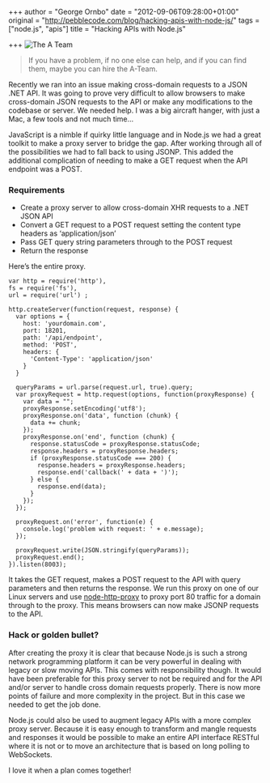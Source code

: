 +++
author = "George Ornbo"
date = "2012-09-06T09:28:00+01:00"
original = "http://pebblecode.com/blog/hacking-apis-with-node-js/"
tags = ["node.js", "apis"]
title = "Hacking APIs with Node.js"

+++
![The A Team](https://media.tumblr.com/tumblr_m9x5blJ6Jh1qz7kgs.jpg)

> If you have a problem, if no one else can help, and if you can find them, maybe you can hire the A-Team.

Recently we ran into an issue making cross-domain requests to a JSON .NET API. It was going to prove very difficult to allow browsers to make cross-domain JSON requests to the API or make any modifications to the codebase or server. We needed help. I was a big aircraft hanger, with just a Mac, a few tools and not much time…

JavaScript is a nimble if quirky little language and in Node.js we had a great toolkit to make a proxy server to bridge the gap. After working through all of the possibilities we had to fall back to using JSONP. This added the additional complication of needing to make a GET request when the API endpoint was a POST.

### Requirements

*   Create a proxy server to allow cross-domain XHR requests to a .NET JSON API
*   Convert a GET request to a POST request setting the content type headers as ‘application/json’
*   Pass GET query string parameters through to the POST request
*   Return the response

Here’s the entire proxy.

    var http = require('http'),
    fs = require('fs'),
    url = require('url') ;

    http.createServer(function(request, response) {
      var options = {
        host: 'yourdomain.com',
        port: 18201,
        path: '/api/endpoint',
        method: 'POST',
        headers: {
          'Content-Type': 'application/json'
        }
      }

      queryParams = url.parse(request.url, true).query;
      var proxyRequest = http.request(options, function(proxyResponse) {
        var data = "";
        proxyResponse.setEncoding('utf8');
        proxyResponse.on('data', function (chunk) {
          data += chunk;
        });
        proxyResponse.on('end', function (chunk) {
          response.statusCode = proxyResponse.statusCode;
          response.headers = proxyResponse.headers;
          if (proxyResponse.statusCode === 200) {
            response.headers = proxyResponse.headers;
            response.end('callback(' + data + ')');
          } else {
            response.end(data);
          }
        });
      });

      proxyRequest.on('error', function(e) {
        console.log('problem with request: ' + e.message);
      });

      proxyRequest.write(JSON.stringify(queryParams));
      proxyRequest.end();
    }).listen(8003);


It takes the GET request, makes a POST request to the API with query parameters and then returns the response. We run this proxy on one of our Linux servers and use [node-http-proxy](https://github.com/nodejitsu/node-http-proxy) to proxy port 80 traffic for a domain through to the proxy. This means browsers can now make JSONP requests to the API.

### Hack or golden bullet?

After creating the proxy it is clear that because Node.js is such a strong network programming platform it can be very powerful in dealing with legacy or slow moving APIs. This comes with responsibility though. It would have been preferable for this proxy server to not be required and for the API and/or server to handle cross domain requests properly. There is now more points of failure and more complexity in the project. But in this case we needed to get the job done.

Node.js could also be used to augment legacy APIs with a more complex proxy server. Because it is easy enough to transform and mangle requests and responses it would be possible to make an entire API interface RESTful where it is not or to move an architecture that is based on long polling to WebSockets.

I love it when a plan comes together!

